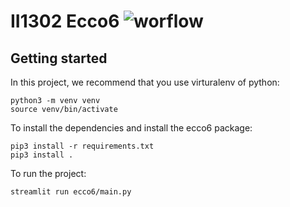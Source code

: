 # II1302 Ecco6 ![worflow](https://github.com/Lellalu/II1302_Ecco6/actions/workflows/python-app.yml/badge.svg)

## Getting started

In this project, we recommend that you use virturalenv of python:
```
python3 -m venv venv
source venv/bin/activate 
```

To install the dependencies and install the ecco6 package: 
```
pip3 install -r requirements.txt
pip3 install .
```

To run the project:
```
streamlit run ecco6/main.py
```

